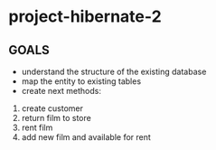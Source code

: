 # project-hibernate-2

## GOALS
- understand the structure of the existing database
- map the entity to existing tables
- create next methods: 
1. create customer
2. return film to store
3. rent film
4. add new film and available for rent
